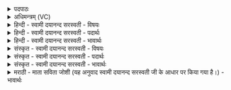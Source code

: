 <details><summary>पदपाठः</summary>

मनः॑। न। येषु॑। हव॑नेषु। ति॒ग्मम्। विपः॑। शच्या॑। व॒नु॒थः। द्र॑वन्ता। आ। यः। शर्य्या॑भिः। तुवि॒नृम्ण इति॑ तुविऽनृ॒म्णः। अ॒स्य॒। अश्री॑णीत। आ॒दिश॒मित्या॒ऽदिश॑म्। गभ॑स्तौ। ए॒षः। ते॒। योनिः॑। प्र॒जा इति॑ प्र॒ऽजाः। पा॒हि॒। अप॑मृष्ट॒ इत्यप॑ऽमृष्टः। मर्कः॑। दे॒वाः। त्वा॒। म॒न्थि॒पा इति॑ मन्थि॒ऽपाः। प्र। न॒य॒न्तु॒। अना॑धृष्टा। अ॒सि॒। १७।
</details>

<details><summary>अधिमन्त्रम् (VC)</summary>

- विश्वेदेवा देवताः
- वत्सार काश्यप ऋषिः
- स्वराड् ब्राह्मी त्रिष्टुप्
- धैवतः
</details>

<details><summary>हिन्दी - स्वामी दयानन्द सरस्वती - विषयः</summary>

फिर भी उसी विषय को अगले मन्त्र में कहा है ॥
</details>

<details><summary>हिन्दी - स्वामी दयानन्द सरस्वती - पदार्थः</summary>

पदार्थान्वयभाषाः -  हे शिल्पविद्या में चतुर सभापते ! (एषः) यह राजधर्म (ते) तेरा (योनिः) सुखपूर्वक स्थिरता का स्थान है। जैसे तू (यः) जो (तुविनृम्णः) अत्यन्त धनयुक्त प्रजा का पालनेवाला वा (विपः) बुद्धिमान् प्रजाजन ये तुम दोनों (येषु) जिन हवनादि कर्म्मों में (शर्य्याभिः) वेगों से (तिग्मम्) वज्र के तुल्य अतिदृढ़ (मनः) मन के (न) समान वेग से (द्रवन्ता) चलते हुए (शच्या) बुद्धि के साथ (आवनुथः) परस्पर कामना करते हो, वैसे प्रत्येक प्रजापुरुष (अस्य) इस प्रजापति के (गभस्तौ) अंगुली-निर्देश से (आदिशम्) सब दिशाओं में तेज जैसे हो, वैसे शुत्रओं को (आ, अश्रीणीत) अच्छे प्रकार दुःख दिया करे (मर्कः) मरण के तुल्य दुःख देने और कुढंग चालचलन रखनेवाला शत्रु (अपमृष्टः) दूर हो और तू (प्रजाः) प्रजा का (पाहि) पालन कर (मन्थिपाः) शत्रुओं केा मँथनेवाले वीरों के रक्षक (देवाः) विद्वान् लोग (त्वा) तुझे (प्र, नयन्तु) प्रसन्न करें। हे प्रजाजनो ! तुम जिससे (अनाधृष्टा) प्रगल्भ निर्भय और स्वाधीन (असि) हो, उस राजा की रक्षा किया करो ॥१७॥
</details>

<details><summary>हिन्दी - स्वामी दयानन्द सरस्वती - भावार्थः</summary>

भावार्थभाषाः -  प्रजापुरुष राज्यकर्म में जिस राजा का आश्रय करें, वह उन की रक्षा करे और प्रजाजन उस न्यायाधीश के प्रति अपने अभिप्राय को शङ्का-समाधान के साथ कहें, राजा के नौकर-चाकर भी न्यायकर्म्म ही से प्रजाजनों की रक्षा करें ॥१७॥
</details>

<details><summary>संस्कृत - स्वामी दयानन्द सरस्वती - विषयः</summary>

पुनस्तमेव विषयमाह ॥
</details>

<details><summary>संस्कृत - स्वामी दयानन्द सरस्वती - पदार्थः</summary>

पदार्थान्वयभाषाः -  हे शिल्पविद्याविचक्षण सभापते विद्वन्नेष राजधर्मस्ते तव योनिरस्ति, त्वं यथा यस्तुविनृम्णः प्रजापतिर्विपः प्रजाजनश्चैतौ द्वौ युवां येषु हवनेषु शर्य्याभिस्तिग्मं मनो न द्रवन्तौ शच्या सह आवनुथः, इत्थं प्रत्येकः प्रजाजनोऽस्य गभस्तावादिशं यथा स्यात् तथा शत्रूनाश्रीणीत, मर्कश्चापमृष्टो भवतु। प्रजाः पाहि मन्थिपा देवास्त्वा त्वां प्रणयन्तु, हे प्रजे ! यतोऽनाधृष्टा निर्भया स्वतन्त्रा त्वमसि, तं राजानं सततं रक्ष ॥१७॥
</details>

<details><summary>संस्कृत - स्वामी दयानन्द सरस्वती - भावार्थः</summary>

भावार्थभाषाः -  प्रजापुरुषा राज्यकर्म्मणि यं राजानमाश्रयेयुस्स तेषां न्यायेन रक्षां कुर्य्यात्। ते च तं न्यायाधीशं प्रति स्वाभिप्रायं प्रवदेयुः। राजसेवकाश्च न्यायकर्म्मणैव प्रजापुरुषान् रक्षेयुरिति ॥१७॥
</details>

<details><summary>मराठी - माता सविता जोशी (यह अनुवाद स्वामी दयानन्द सरस्वती जी के आधार पर किया गया है।) - भावार्थः</summary>

भावार्थभाषाः -  ज्या राजाच्या आश्रयाने प्रजा राज्यकार्य करते त्या राजाने प्रजेचे रक्षण करावे व प्रजेने राजाच्या न्याय देण्याबाबत शंकानिरसन करून आपले मत स्पष्ट मांडावे. राजाच्या कर्मचाऱ्यांनीही न्याय करताना प्रजेचे रक्षण करावे.
</details>